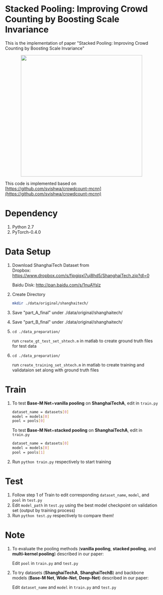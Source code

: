# Stacked Pooling: Improving Crowd Counting by Boosting Scale Invariance

This is the implementation of paper "Stacked Pooling: Improving Crowd Counting by Boosting Scale Invariance"

<p align="center">
   <img src="https://github.com/siyuhuang/crowdcount-stackpool/blob/master/thumbnails/stackpool.jpg" width="400">
</p>

This code is implemented based on [https://github.com/svishwa/crowdcount-mcnn](https://github.com/svishwa/crowdcount-mcnn)

# Dependency
1. Python 2.7
2. PyTorch-0.4.0

# Data Setup
1. Download ShanghaiTech Dataset from   
   Dropbox:   https://www.dropbox.com/s/fipgjqxl7uj8hd5/ShanghaiTech.zip?dl=0
   
   Baidu Disk: http://pan.baidu.com/s/1nuAYslz
2. Create Directory 
   ```bash
   mkdir ./data/original/shanghaitech/  
   ```
3. Save "part_A_final" under ./data/original/shanghaitech/
4. Save "part_B_final" under ./data/original/shanghaitech/
5. `cd ./data_preparation/`

   run `create_gt_test_set_shtech.m` in matlab to create ground truth files for test data
6. `cd ./data_preparation/`

   run `create_training_set_shtech.m` in matlab to create training and validataion set along with ground truth files

# Train
1. To test **Base-M Net**+**vanilla pooling** on **ShanghaiTechA**, edit in `train.py` 
   ```bash
   dataset_name = datasets[0]   
   model = models[0]         
   pool = pools[0] 
   ```
   
   To test **Base-M Net**+**stacked pooling** on **ShanghaiTechA**, edit in `train.py`
   ```bash
   dataset_name = datasets[0]   
   model = models[0]         
   pool = pools[1] 
   ```   
2. Run `python train.py` respectively to start training

# Test
1. Follow step 1 of Train to edit corresponding `dataset_name`, `model`, and `pool` in `test.py`
2. Edit `model_path` in `test.py` using the best model checkpoint on validation set (output by training process)  
3. Run `python test.py` respectively to compare them!

# Note
1. To evaluate the pooling methods (**vanilla pooling**, **stacked pooling**, and **multi-kernel pooling**) described in our paper:

     Edit `pool` in `train.py` and `test.py`

2. To try datasets (**ShanghaiTechA**, **ShanghaiTechB**) and backbone models (**Base-M Net**, **Wide-Net**, **Deep-Net**) described in our paper:

     Edit `dataset_name` and `model` in `train.py` and `test.py`



